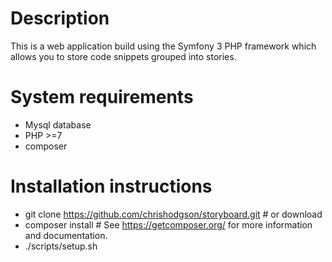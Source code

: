 Description
===
This is a web application build using the Symfony 3 PHP framework which allows you to store code snippets grouped 
into stories.


System requirements
===
- Mysql database
- PHP >=7
- composer

Installation instructions
===

- git clone https://github.com/chrishodgson/storyboard.git # or download
- composer install # See https://getcomposer.org/ for more information and documentation.                     
- ./scripts/setup.sh